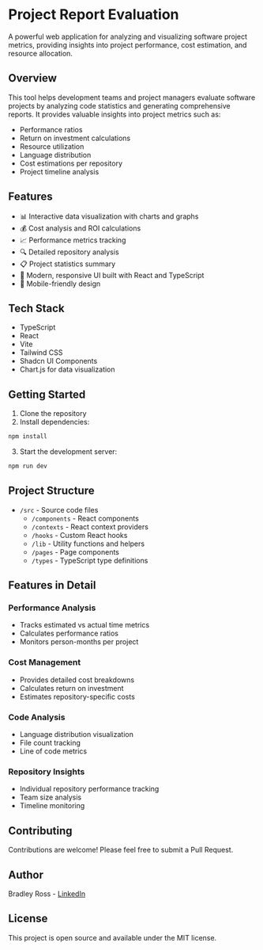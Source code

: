 # Project Report Evaluation

A powerful web application for analyzing and visualizing software project metrics, providing insights into project performance, cost estimation, and resource allocation.

## Overview

This tool helps development teams and project managers evaluate software projects by analyzing code statistics and generating comprehensive reports. It provides valuable insights into project metrics such as:

- Performance ratios
- Return on investment calculations
- Resource utilization
- Language distribution
- Cost estimations per repository
- Project timeline analysis

## Features

- 📊 Interactive data visualization with charts and graphs
- 💰 Cost analysis and ROI calculations
- 📈 Performance metrics tracking
- 🔍 Detailed repository analysis
- 📋 Project statistics summary
- 🎨 Modern, responsive UI built with React and TypeScript
- 📱 Mobile-friendly design

## Tech Stack

- TypeScript
- React
- Vite
- Tailwind CSS
- Shadcn UI Components
- Chart.js for data visualization

## Getting Started

1. Clone the repository
2. Install dependencies:
```bash
npm install
```
3. Start the development server:
```bash
npm run dev
```

## Project Structure

- `/src` - Source code files
  - `/components` - React components
  - `/contexts` - React context providers
  - `/hooks` - Custom React hooks
  - `/lib` - Utility functions and helpers
  - `/pages` - Page components
  - `/types` - TypeScript type definitions

## Features in Detail

### Performance Analysis
- Tracks estimated vs actual time metrics
- Calculates performance ratios
- Monitors person-months per project

### Cost Management
- Provides detailed cost breakdowns
- Calculates return on investment
- Estimates repository-specific costs

### Code Analysis
- Language distribution visualization
- File count tracking
- Line of code metrics

### Repository Insights
- Individual repository performance tracking
- Team size analysis
- Timeline monitoring

## Contributing

Contributions are welcome! Please feel free to submit a Pull Request.

## Author

Bradley Ross - [LinkedIn](https://linkedin.com/in/bradaross/)

## License

This project is open source and available under the MIT license.
